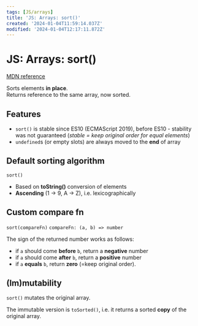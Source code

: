 ```yaml
---
tags: [JS/arrays]
title: 'JS: Arrays: sort()'
created: '2024-01-04T11:59:14.037Z'
modified: '2024-01-04T12:17:11.872Z'
---
```


# JS: Arrays: sort()

[MDN reference](https://developer.mozilla.org/en-US/docs/Web/JavaScript/Reference/Global_Objects/Array/sort)

Sorts elements **in place**.  
Returns reference to the same array, now sorted.


## Features

- `sort()` is stable since ES10 (ECMAScript 2019), before ES10 - stability was not guaranteed (_stable = keep original order for equal elements_)
- `undefined`s (or empty slots) are always moved to the **end** of array


## Default sorting algorithm

`sort()`

- Based on **toString()** conversion of elements
- **Ascending** (1 -> 9, A -> Z), i.e. lexicographically


## Custom compare fn

`sort(compareFn)`
`compareFn: (a, b) => number`

The sign of the returned number works as follows:
- if `a` should come **before** `b`, return a **negative** number
- if `a` should come **after** `b`, return a **positive** number
- if `a` **equals** `b`, return **zero** (=keep original order).


## (Im)mutability

`sort()` mutates the original array.

The immutable version is `toSorted()`, i.e. it returns a sorted **copy** of the original array.
